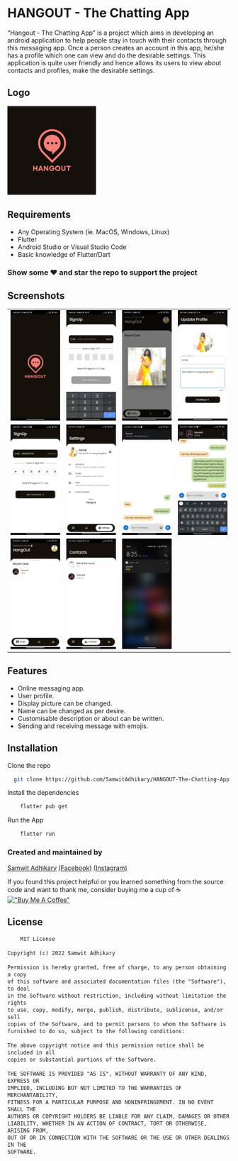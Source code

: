 
# HANGOUT - The Chatting App

“Hangout - The Chatting App” is a project which aims in developing an android application to help people stay in touch with their contacts through this messaging app. Once a person creates an account in this app, he/she has a profile which one can view and do the desirable settings. This application is quite user friendly and hence allows its users to view about contacts and profiles, make the desirable settings.
## Logo

<img src="https://github.com/SamwitAdhikary/HANGOUT-The-Chatting-App/blob/master/assets/hangout.png" alt="drawing" style="width:200px;"/>


## Requirements

- Any Operating System (ie. MacOS, Windows, Linux)
- Flutter
- Android Studio or Visual Studio Code
- Basic knowledge of Flutter/Dart

### Show some ❤️ and star the repo to support the project

## Screenshots

| | | | |
|:-------------------------:|:-------------------------:|:-------------------------:|:-------------------------:|
|![App Screenshot](https://github.com/SamwitAdhikary/HANGOUT-The-Chatting-App/blob/master/Screenshots/1.png)|![App Screenshot](https://github.com/SamwitAdhikary/HANGOUT-The-Chatting-App/blob/master/Screenshots/2.png)|![App Screenshot](https://github.com/SamwitAdhikary/HANGOUT-The-Chatting-App/blob/master/Screenshots/3.png)|![App Screenshot](https://github.com/SamwitAdhikary/HANGOUT-The-Chatting-App/blob/master/Screenshots/4.png)|
|![App Screenshot](https://github.com/SamwitAdhikary/HANGOUT-The-Chatting-App/blob/master/Screenshots/5.png)|![App Screenshot](https://github.com/SamwitAdhikary/HANGOUT-The-Chatting-App/blob/master/Screenshots/6.png)|![App Screenshot](https://github.com/SamwitAdhikary/HANGOUT-The-Chatting-App/blob/master/Screenshots/7.png)|![App Screenshot](https://github.com/SamwitAdhikary/HANGOUT-The-Chatting-App/blob/master/Screenshots/8.png)|
![App Screenshot](https://github.com/SamwitAdhikary/HANGOUT-The-Chatting-App/blob/master/Screenshots/9.png)|![App Screenshot](https://github.com/SamwitAdhikary/HANGOUT-The-Chatting-App/blob/master/Screenshots/10.png)|![App Screenshot](https://github.com/SamwitAdhikary/HANGOUT-The-Chatting-App/blob/master/Screenshots/11.png)|

## Features

- Online messaging app.
- User profile.
- Display picture can be changed.
- Name can be changed as per desire.
- Customisable description or about can be written.
- Sending and receiving message with emojis.



## Installation

Clone the repo

```bash
  git clone https://github.com/SamwitAdhikary/HANGOUT-The-Chatting-App
```

Install the dependencies

```bash
    flutter pub get
```

Run the App

```bash
    flutter run
```
### Created and maintained by 
[Samwit Adhikary]('https://github.com/SamwitAdhikary') [(Facebook)]('https://www.facebook.com/samwit.adhikary') [(Instagram)]('https://www.instagram.com/samwit_adhikary')


If you found this project helpful or you learned something from the source code and want to thank me, consider buying me a cup of ☕<br>
[!["Buy Me A Coffee"](https://www.buymeacoffee.com/assets/img/custom_images/orange_img.png)](https://www.buymeacoffee.com/samwit)
## License

```
    MIT License

Copyright (c) 2022 Samwit Adhikary

Permission is hereby granted, free of charge, to any person obtaining a copy
of this software and associated documentation files (the "Software"), to deal
in the Software without restriction, including without limitation the rights
to use, copy, modify, merge, publish, distribute, sublicense, and/or sell
copies of the Software, and to permit persons to whom the Software is
furnished to do so, subject to the following conditions:

The above copyright notice and this permission notice shall be included in all
copies or substantial portions of the Software.

THE SOFTWARE IS PROVIDED "AS IS", WITHOUT WARRANTY OF ANY KIND, EXPRESS OR
IMPLIED, INCLUDING BUT NOT LIMITED TO THE WARRANTIES OF MERCHANTABILITY,
FITNESS FOR A PARTICULAR PURPOSE AND NONINFRINGEMENT. IN NO EVENT SHALL THE
AUTHORS OR COPYRIGHT HOLDERS BE LIABLE FOR ANY CLAIM, DAMAGES OR OTHER
LIABILITY, WHETHER IN AN ACTION OF CONTRACT, TORT OR OTHERWISE, ARISING FROM,
OUT OF OR IN CONNECTION WITH THE SOFTWARE OR THE USE OR OTHER DEALINGS IN THE
SOFTWARE.

```